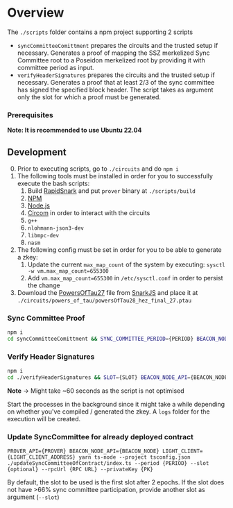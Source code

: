 # Overview

The `./scripts` folder contains a npm project supporting 2 scripts

- `syncCommitteeComittment` prepares the circuits and the trusted setup if necessary. Generates a proof of mapping the
  SSZ merkelized Sync Committee root to a Poseidon merkelized root by providing it with committee period as input.
- `verifyHeaderSignatures` prepares the circuits and the trusted setup if necessary. Generates a proof that at least 2/3
  of the sync committee has signed the specified block header. The script takes as argument only the slot for which a
  proof must be generated.

### Prerequisites

**Note: It is recommended to use Ubuntu 22.04**

## Development

0. Prior to executing scripts, go to `./circuits` and do `npm i`
1. The following tools must be installed in order for you to successfully execute the bash scripts:
    1. Build [RapidSnark](https://github.com/iden3/rapidsnark) and put `prover` binary at `./scripts/build`
    2. [NPM](https://www.npmjs.com/)
    3. [Node.js](https://nodejs.org/)
    4. [Circom](https://docs.circom.io/getting-started/installation/) in order to interact with the circuits
    5. `g++`
    6. `nlohmann-json3-dev`
    7. `libmpc-dev`
    8. `nasm`
2. The following config must be set in order for you to be able to generate a zkey:
    1. Update the current `max_map_count` of the system by executing: `sysctl -w vm.max_map_count=655300`
    2. Add `vm.max_map_count=655300` in `/etc/sysctl.conf` in order to persist the change
3. Download the [PowersOfTau27](https://hermez.s3-eu-west-1.amazonaws.com/powersOfTau28_hez_final_27.ptau) file
   from [SnarkJS](https://github.com/iden3/snarkjs#7-prepare-phase-2) and place it
   at `./circuits/powers_of_tau/powersOfTau28_hez_final_27.ptau`

### Sync Committee Proof

```bash
npm i
cd syncCommitteeComittment && SYNC_COMMITTEE_PERIOD={PERIOD} BEACON_NODE_API={BEACON_NODE_API} bash run_sync_committee_commitment.sh
```

### Verify Header Signatures

```bash
npm i
cd ./verifyHeaderSignatures && SLOT={SLOT} BEACON_NODE_API={BEACON_NODE_API} bash run_verify_header_signature.sh &
```

**Note** -> Might take ~60 seconds as the script is not optimised

Start the processes in the background since it might take a while depending on whether you've compiled / generated the
zkey. A `logs` folder for the execution will be created.

### Update SyncCommittee for already deployed contract

```
PROVER_API={PROVER} BEACON_NODE_API={BEACON_NODE} LIGHT_CLIENT={LIGHT_CLIENT_ADDRESS} yarn ts-node --project tsconfig.json ./updateSyncCommitteeOfContract/index.ts --period {PERIOD} --slot {optional} --rpcUrl {RPC URL} --privateKey {PK}
```

By default, the slot to be used is the first slot after 2 epochs. If the slot does not have >66% sync committee participation, provide another slot as argument (`--slot`)